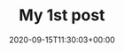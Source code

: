 ---
title: "My 1st post"
date: 2020-09-15T11:30:03+00:00
draft: false

cover:
    image: img/cover1.JPG # image path/url
    alt: "<alt text>" # alt text
    caption: "<text>" # display caption under cover
---